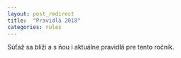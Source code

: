 ```yaml
---
layout: post_redirect
title:  "Pravidlá 2018"
categories: rules
---
```

Súťaž sa blíži a s ňou i aktuálne pravidlá pre tento ročník.
